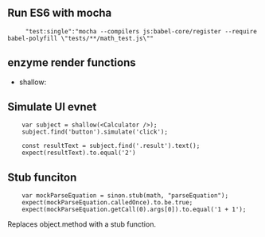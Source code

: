 ## Run ES6 with mocha
```
     "test:single":"mocha --compilers js:babel-core/register --require babel-polyfill \"tests/**/math_test.js\""
```


## enzyme render functions
- shallow: 

## Simulate UI evnet
```
    var subject = shallow(<Calculator />);
    subject.find('button').simulate('click');
    
    const resultText = subject.find('.result').text();
    expect(resultText).to.equal('2')
```

## Stub funciton
```
    var mockParseEquation = sinon.stub(math, "parseEquation"); 
    expect(mockParseEquation.calledOnce).to.be.true;
    expect(mockParseEquation.getCall(0).args[0]).to.equal('1 + 1');
```
Replaces object.method with a stub function. 